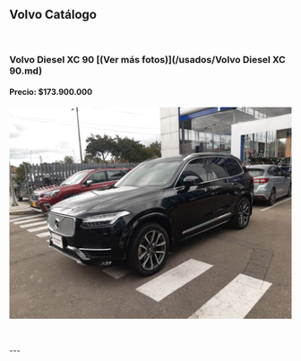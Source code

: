 ## Volvo Catálogo

<p>&nbsp;</p>

### Volvo Diesel XC 90 [(Ver más fotos)](/usados/Volvo Diesel XC 90.md)
#### Precio: $173.900.000

<img src="/usados/images/Volvo Diesel XC 90.jpeg?raw=true"/>
<p>&nbsp;</p>
---

